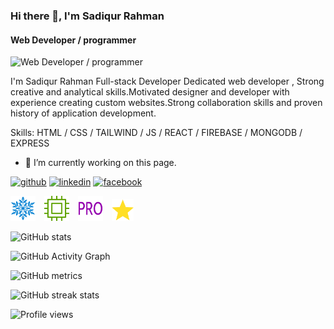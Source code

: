 ### Hi there 👋, I'm Sadiqur Rahman
#### Web Developer / programmer
![Web Developer / programmer](https://media.licdn.com/dms/image/D5616AQGRDhor6mzUJQ/profile-displaybackgroundimage-shrink_350_1400/0/1687195107822?e=1692835200&v=beta&t=6bzrA0vlbmEiRJnThy051ObmR4AoiyBvlTPZ6744WxI)

I'm Sadiqur Rahman Full-stack Developer Dedicated web developer , Strong creative and analytical skills.Motivated designer and developer with experience creating custom websites.Strong collaboration skills and proven history of application development.

Skills: HTML / CSS / TAILWIND / JS / REACT / FIREBASE / MONGODB / EXPRESS 

- 🔭 I’m currently working on this page. 


[<img src='https://cdn.jsdelivr.net/npm/simple-icons@3.0.1/icons/github.svg' alt='github' height='40'>](https://github.com/HmSani6699)  [<img src='https://cdn.jsdelivr.net/npm/simple-icons@3.0.1/icons/linkedin.svg' alt='linkedin' height='40'>](https://www.linkedin.com/in/hm-sadikur-rahman/)  [<img src='https://cdn.jsdelivr.net/npm/simple-icons@3.0.1/icons/facebook.svg' alt='facebook' height='40'>](https://www.facebook.com/hm)  

<a href='https://archiveprogram.github.com/'><img src='https://raw.githubusercontent.com/acervenky/animated-github-badges/master/assets/acbadge.gif' width='40' height='40'></a> <a href='https://docs.github.com/en/developers'><img src='https://raw.githubusercontent.com/acervenky/animated-github-badges/master/assets/devbadge.gif' width='40' height='40'></a> <a href='https://github.com/pricing'><img src='https://raw.githubusercontent.com/acervenky/animated-github-badges/master/assets/pro.gif' width='40' height='40'></a> <a href='https://stars.github.com/'><img src='https://raw.githubusercontent.com/acervenky/animated-github-badges/master/assets/starbadge.gif' width='35' height='35'></a> 

![GitHub stats](https://github-readme-stats.vercel.app/api?username=HmSani6699&show_icons=true&count_private=true)  

![GitHub Activity Graph](https://activity-graph.herokuapp.com/graph?username=HmSani6699)  

![GitHub metrics](https://metrics.lecoq.io/HmSani6699)  

![GitHub streak stats](https://streak-stats.demolab.com/?user=HmSani6699)  

![Profile views](https://gpvc.arturio.dev/HmSani6699)  
